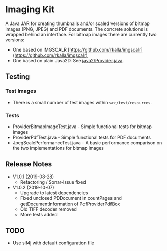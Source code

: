 # Imaging Kit

A Java JAR for creating thumbnails and/or scaled versions of bitmap images (PNG, JPEG) and PDF documents.
The concrete solutions is wrapped behind an interface.  For bitmap images there are currently two versions:

- One based on IMGSCALR [https://github.com/rkalla/imgscalr](https://github.com/rkalla/imgscalr)
- One based on plain Java2D. See [java2/Provider.java](src/de/datev/dms/imaging/java2/Provider.java).

## Testing

### Test Images

- There is a small number of test images within `src/test/resources`.

### Tests

- ProviderBitmapImageTest.java - Simple functional tests for bitmap images
- ProviderPdfTest.java - Simple functional tests for PDF documents
- JpegScalePerformanceTest.java - A basic performance comparison on the two implementations for bitmap images

## Release Notes

- V1.0.1 (2019-08-28)
  - Refactoring / Sonar-Issue fixed
- V1.0.2 (2019-10-07)
  - Upgrade to latest dependencies
  - Fixed unclosed PDDocument in countPages and getDocumentInformation of PdfProviderPdfBox
  - Old TIFF decoder removed
  - More tests added
  
## TODO

- Use slf4j with default configuration file
